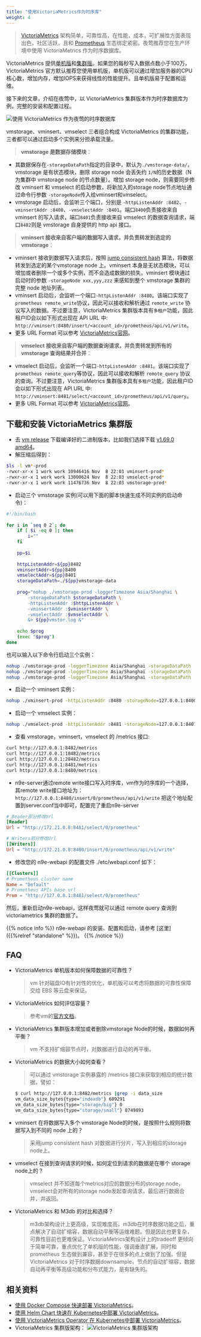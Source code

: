```yaml
---
title: "使用VictoriaMetrics作为时序库"
weight: 4
---
```

>[VictoriaMetrics](https://github.com/VictoriaMetrics/VictoriaMetrics) 架构简单，可靠性高，在性能，成本，可扩展性方面表现出色，社区活跃，且和 [Prometheus](https://prometheus.io) 生态绑定紧密。夜莺推荐您在生产环境中使用 VictoriaMetrics 作为时序数据库。

VictoriaMetrics 提供[单机版](https://docs.victoriametrics.com/Single-server-VictoriaMetrics.html)和[集群版](https://docs.victoriametrics.com/Cluster-VictoriaMetrics.html)。如果您的每秒写入数据点数小于100万，VictoriaMetrics 官方默认推荐您使用单机版，单机版可以通过增加服务器的CPU核心数，增加内存，增加IOPS来获得线性的性能提升。且单机版易于配置和运维。

接下来的文章，介绍在夜莺中，以 VictoriaMetrics 集群版本作为时序数据库为例，完整的安装和配置过程。

![使用 VictoriaMetrics 作为夜莺的时序数据库](/fc-monitoring-vm.png )

vmstorage、vminsert、vmselect 三者组合构成 VictoriaMetrics 的集群功能，三者都可以通过启动多个实例来分担承载流量。

>**vmstorage 是数据存储模块**：
- 其数据保存在`-storageDataPath`指定的目录中，默认为`./vmstorage-data/`，vmstorage 是有状态模块，删除 storage node 会丢失约 `1/N`的历史数据（N 为集群中 vmstorage node 的节点数量）。增加 storage node，则需要同步修改 vminsert 和  vmselect 的启动参数，将新加入的storage node节点地址通过命令行参数 `-storageNode`传入给vminsert和vmselect。
- vmstorage 启动后，会监听三个端口，分别是 `-httpListenAddr :8482`、`-vminsertAddr :8400`、`-vmselectAddr :8401`。端口`8400`负责接收来自 vminsert 的写入请求，端口`8401`负责接收来自 vmselect 的数据查询请求，端口`8482`则是 vmstorage 自身提供的 http api 接口。

>**vminsert 接收来自客户端的数据写入请求，并负责转发到选定的vmstorage**：
- vminsert 接收到数据写入请求后，按照  [jump consistent hash](https://github.com/lithammer/go-jump-consistent-hash)  算法，将数据转发到选定的某个vmstorage node 上。vminsert 本身是无状态模块，可以增加或者删除一个或多个实例，而不会造成数据的损失。vminsert 模块通过启动时的参数 `-storageNode xxx,yyy,zzz` 来感知到整个 vmstorage 集群的完整 node 地址列表。
- vminsert 启动后，会监听一个端口`-httpListenAddr :8480`。该端口实现了 `prometheus remote_write`协议，因此可以接收和解析通过 `remote_write` 协议写入的数据。不过要注意，VictoriaMetrics 集群版本具有`多租户`功能，因此租户ID会以如下形式出现在 API URL 中: `http://vminsert:8480/insert/<account_id>/prometheus/api/v1/write`。
- 更多 URL Format 可以参考 [VictoriaMetrics官网](https://docs.victoriametrics.com/Cluster-VictoriaMetrics.html#url-format)。

>**vmselect 接收来自客户端的数据查询请求，并负责转发到所有的 vmstorage 查询结果并合并**：
- vmselect 启动后，会监听一个端口`-httpListenAddr :8481`。该端口实现了 `prometheus remote_query`等协议，因此可以接收和解析 `remote_query` 协议的查询。不过要注意，VictoriaMetrics 集群版本具有`多租户`功能，因此租户ID会以如下形式出现在 API URL 中: `http://vminsert:8481/select/<account_id>/prometheus/api/v1/query`。
- 更多 URL Format 可以参考 [VictoriaMetrics官网](https://docs.victoriametrics.com/Cluster-VictoriaMetrics.html#url-format)。

## 下载和安装 VictoriaMetrics 集群版
- 去 [vm release](https://github.com/VictoriaMetrics/VictoriaMetrics/releases) 下载编译好的二进制版本，比如我们选择下载 [v1.69.0 amd64](https://github.com/VictoriaMetrics/VictoriaMetrics/releases/download/v1.69.0/victoria-metrics-amd64-v1.69.0-cluster.tar.gz)。
- 解压缩后得到：
```bash
$ls -l vm*-prod
-rwxr-xr-x 1 work work 10946416 Nov  8 22:03 vminsert-prod*
-rwxr-xr-x 1 work work 13000624 Nov  8 22:03 vmselect-prod*
-rwxr-xr-x 1 work work 11476736 Nov  8 22:03 vmstorage-prod*
```
- 启动三个 vmstorage 实例(可以用下面的脚本快速生成不同实例的启动命令)：
```bash
#!/bin/bash    
   
for i in `seq 0 2`; do  
    if [ $i -eq 0 ]; then
        i=""   
    fi         
   
    pp=$i      
   
    httpListenAddr=${pp}8482
    vminsertAddr=${pp}8400
    vmselectAddr=${pp}8401
    storageDataPath=./${pp}vmstorage-data
   
    prog="nohup ./vmstorage-prod -loggerTimezone Asia/Shanghai \
        -storageDataPath $storageDataPath \
        -httpListenAddr :$httpListenAddr \
        -vminsertAddr :$vminsertAddr \
        -vmselectAddr :$vmselectAddr \
        &> ${pp}vmstor.log &"
   
    echo $prog 
    (exec "$prog")                                                                                                                   
done
```

也可以输入以下命令行启动三个实例：

```bash
nohup ./vmstorage-prod -loggerTimezone Asia/Shanghai -storageDataPath ./vmstorage-data -httpListenAddr :8482 -vminsertAddr :8400 -vmselectAddr :8401 &> vmstor.log &
nohup ./vmstorage-prod -loggerTimezone Asia/Shanghai -storageDataPath ./1vmstorage-data -httpListenAddr :18482 -vminsertAddr :18400 -vmselectAddr :18401 &> 1vmstor.log &
nohup ./vmstorage-prod -loggerTimezone Asia/Shanghai -storageDataPath ./2vmstorage-data -httpListenAddr :28482 -vminsertAddr :28400 -vmselectAddr :28401 &> 2vmstor.log &
```

- 启动一个 vminsert 实例：
```bash
nohup ./vminsert-prod -httpListenAddr :8480 -storageNode=127.0.0.1:8400,127.0.0.1:18400,127.0.0.1:28400 &>vminsert.log  &
```

- 启动一个 vmselect 实例：
```bash
nohup ./vmselect-prod -httpListenAddr :8481 -storageNode=127.0.0.1:8401,127.0.0.1:18401,127.0.0.1:28401 &>vmselect.log &
```

- 查看 vmstorage，vminsert，vmselect 的 /metrics 接口:
```bash
curl http://127.0.0.1:8482/metrics 
curl http://127.0.0.1:18482/metrics 
curl http://127.0.0.1:28482/metrics 
curl http://127.0.0.1:8481/metrics 
curl http://127.0.0.1:8480/metrics 
```

- n9e-server通过remote write接口写入时序库，vm作为时序库的一个选择，其remote write接口地址为：`http://127.0.0.1:8480/insert/0/prometheus/api/v1/write` 把这个地址配置到server.conf当中即可，配置完了重启n9e-server
```toml
# Reader部分修改Url
[Reader]
Url = "http://172.21.0.8:8481/select/0/prometheus"

# Writers部分修改Url
[[Writers]]
Url = "http://172.21.0.8:8480/insert/0/prometheus/api/v1/write"
```


- 修改您的 n9e-webapi 的配置文件 ./etc/webapi.conf 如下：
```toml
[[Clusters]]
# Prometheus cluster name
Name = "Default"
# Prometheus APIs base url
Prom = "http://127.0.0.1:8481/select/0/prometheus"
```

然后，重新启动n9e-webapi，这样夜莺就可以通过 remote query 查询到 victoriametrics 集群的数据了。

{{% notice info %}}
n9e-webapi 的安装、配置和启动，请参考 [这里]({{%relref "standalone" %}})。
{{% /notice %}}

## FAQ
- VictoriaMetrics 单机版本如何保障数据的可靠性？
	>vm 针对磁盘IO有针对性的优化，单机版可以考虑将数据的可靠性保障交给 EBS 等云盘来保证。
- VictoriaMetrics 如何评估容量？
	>参考vm的[官方文档](https://docs.victoriametrics.com/#capacity-planning)。
- VictoriaMetrics 集群版本增加或者删除vmstorage Node的时候，数据如何再平衡？
	>vm 不支持扩缩容节点时，对数据进行自动的再平衡。
- VictoriaMetrics 的数据大小如何查看？
	>可以通过 vmstorage 实例暴露的 /metrics 接口来获取到相应的统计数据，譬如：
	```bash
	$ curl http://127.0.0.1:8482/metrics |grep -i data_size
	vm_data_size_bytes{type="indexdb"} 609291
  vm_data_size_bytes{type="storage/big"} 0
  vm_data_size_bytes{type="storage/small"} 8749893
  ```
- vminsert 在将数据写入多个 vmstorage Node的时候，是按照什么规则将数据写入到不同的 node 上的？
	>采用jump consistent hash 对数据进行分片，写入到相应的storage node上。
- vmselect 在接到查询请求的时候，如何定位到请求的数据是在哪个 storage node上的？
	>vmselect 并不知道每个metrics对应的数据分布的storage node，vmselect会对所有的storage node发起查询请求，最后进行数据合并，并返回。
- VictoriaMetrics 和 M3db 的对比和选择？
	>m3db架构设计上更高级，实现难度高，m3db在时序数据功能之后，重点解决了自动扩缩容，数据自动平衡等运维难题。但是因此也更复杂，可靠性目前也更难保证。VictoriaMetrics架构设计上的tradeoff 更倾向于简单可靠，重点优化了单机版的性能，强调垂直扩展，同时和prometheus 生态做到兼容，甚至于在很多的点上做到了加强。但是 VictoriaMetrics 对于时序数据downsample，节点的自动扩缩容，数据自动再平衡等高级功能和分布式能力，是有缺失的。


## 相关资料
- [使用 Docker Compose 快速部署 VictoriaMetrics](https://docs.victoriametrics.com/Single-server-VictoriaMetrics.html#start-with-docker-compose)。
- [使用 Helm Chart 快速在 Kubernetes中部署 VictoriaMetrics](https://github.com/VictoriaMetrics/helm-charts)。
- [使用 VictoriaMetrics Operator 在 Kubernetes中部署 VictoriaMetrics](https://github.com/VictoriaMetrics/operator)。
- VictoriaMetrics 集群版架构：
![VictoriaMetrics 集群版架构 ](/vm-cluster-arch.png)
